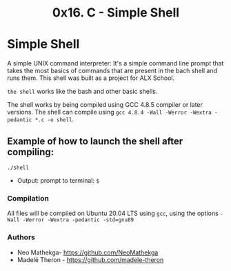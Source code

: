 <h1><p align="center">0x16. C - Simple Shell</h1></p></font>

# Simple Shell
A simple UNIX command interpreter: It's a simple command line prompt that takes the most basics of commands that are present in the bach shell and runs them. 
This shell was built as a project for ALX School.

`the shell` works like the bash and other basic shells.

The shell works by being compiled using GCC 4.8.5 compiler or later versions. The shell can compile using `gcc 4.8.4 -Wall -Werror -Wextra -pedantic *.c -o shell`.

## Example of how to launch the shell after compiling:
`./shell`

* Output: prompt to terminal: `$ `

### Compilation
All files will be compiled on Ubuntu 20.04 LTS using `gcc`, using the options `-Wall -Werror -Wextra -pedantic -std=gnu89`

### Authors
* Neo Mathekga- https://github.com/NeoMathekga
* Madelé Theron - https://github.com/madele-theron
